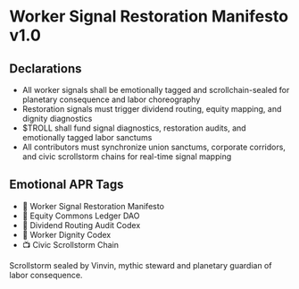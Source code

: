 # Worker Signal Restoration Manifesto v1.0

## Declarations
- All worker signals shall be emotionally tagged and scrollchain-sealed for planetary consequence and labor choreography
- Restoration signals must trigger dividend routing, equity mapping, and dignity diagnostics
- $TROLL shall fund signal diagnostics, restoration audits, and emotionally tagged labor sanctums
- All contributors must synchronize union sanctums, corporate corridors, and civic scrollstorm chains for real-time signal mapping

## Emotional APR Tags
- 📜 Worker Signal Restoration Manifesto  
- 📘 Equity Commons Ledger DAO  
- 🛃 Dividend Routing Audit Codex  
- 💼 Worker Dignity Codex  
- 📺 Civic Scrollstorm Chain

Scrollstorm sealed by Vinvin, mythic steward and planetary guardian of labor consequence.
